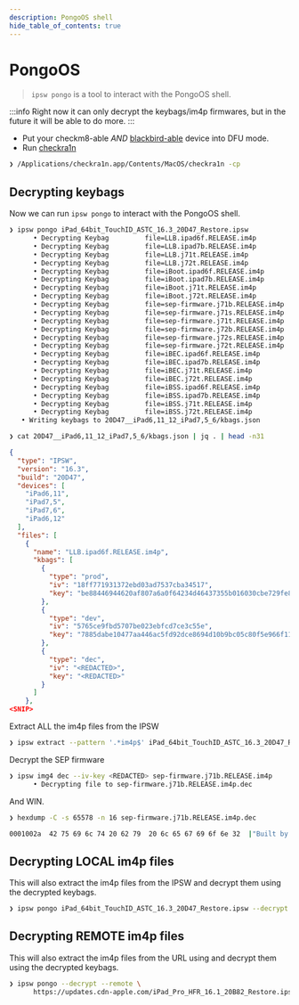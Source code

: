 ```yaml
---
description: PongoOS shell
hide_table_of_contents: true
---
```


# PongoOS

> `ipsw pongo` is a tool to interact with the PongoOS shell.

:::info
Right now it can only decrypt the keybags/im4p firmwares, but in the future it will be able to do more.
:::

- Put your checkm8-able *AND* [blackbird-able](https://www.theiphonewiki.com/wiki/Blackbird_Exploit) device into DFU mode.
- Run [checkra1n](https://checkra.in)

```bash
❯ /Applications/checkra1n.app/Contents/MacOS/checkra1n -cp
```

## Decrypting keybags

Now we can run `ipsw pongo` to interact with the PongoOS shell.

```bash
❯ ipsw pongo iPad_64bit_TouchID_ASTC_16.3_20D47_Restore.ipsw
      • Decrypting Keybag         file=LLB.ipad6f.RELEASE.im4p
      • Decrypting Keybag         file=LLB.ipad7b.RELEASE.im4p
      • Decrypting Keybag         file=LLB.j71t.RELEASE.im4p
      • Decrypting Keybag         file=LLB.j72t.RELEASE.im4p
      • Decrypting Keybag         file=iBoot.ipad6f.RELEASE.im4p
      • Decrypting Keybag         file=iBoot.ipad7b.RELEASE.im4p
      • Decrypting Keybag         file=iBoot.j71t.RELEASE.im4p
      • Decrypting Keybag         file=iBoot.j72t.RELEASE.im4p
      • Decrypting Keybag         file=sep-firmware.j71b.RELEASE.im4p
      • Decrypting Keybag         file=sep-firmware.j71s.RELEASE.im4p
      • Decrypting Keybag         file=sep-firmware.j71t.RELEASE.im4p
      • Decrypting Keybag         file=sep-firmware.j72b.RELEASE.im4p
      • Decrypting Keybag         file=sep-firmware.j72s.RELEASE.im4p
      • Decrypting Keybag         file=sep-firmware.j72t.RELEASE.im4p
      • Decrypting Keybag         file=iBEC.ipad6f.RELEASE.im4p
      • Decrypting Keybag         file=iBEC.ipad7b.RELEASE.im4p
      • Decrypting Keybag         file=iBEC.j71t.RELEASE.im4p
      • Decrypting Keybag         file=iBEC.j72t.RELEASE.im4p
      • Decrypting Keybag         file=iBSS.ipad6f.RELEASE.im4p
      • Decrypting Keybag         file=iBSS.ipad7b.RELEASE.im4p
      • Decrypting Keybag         file=iBSS.j71t.RELEASE.im4p
      • Decrypting Keybag         file=iBSS.j72t.RELEASE.im4p
   • Writing keybags to 20D47__iPad6,11_12_iPad7,5_6/kbags.json
```   

```bash
❯ cat 20D47__iPad6,11_12_iPad7,5_6/kbags.json | jq . | head -n31
```

```json
{
  "type": "IPSW",
  "version": "16.3",
  "build": "20D47",
  "devices": [
    "iPad6,11",
    "iPad7,5",
    "iPad7,6",
    "iPad6,12"
  ],
  "files": [
    {
      "name": "LLB.ipad6f.RELEASE.im4p",
      "kbags": [
        {
          "type": "prod",
          "iv": "18ff771931372ebd03ad7537cba34517",
          "key": "be88446944620af807a6a0f64234d46437355b016030cbe729fe892e95283e29"
        },
        {
          "type": "dev",
          "iv": "5765ce9fbd5707be023ebfcd7ce3c55e",
          "key": "7885dabe10477aa446ac5fd92dce8694d10b9bc05c80f5e966f11a1a9377553f"
        },
        {
          "type": "dec",
          "iv": "<REDACTED>",
          "key": "<REDACTED>"
        }
      ]
    },
<SNIP>
```

Extract ALL the im4p files from the IPSW

```bash
❯ ipsw extract --pattern '.*im4p$' iPad_64bit_TouchID_ASTC_16.3_20D47_Restore.ipsw
```

Decrypt the SEP firmware

```bash
❯ ipsw img4 dec --iv-key <REDACTED> sep-firmware.j71b.RELEASE.im4p
      • Decrypting file to sep-firmware.j71b.RELEASE.im4p.dec
```

And WIN.

```bash
❯ hexdump -C -s 65578 -n 16 sep-firmware.j71b.RELEASE.im4p.dec

0001002a  42 75 69 6c 74 20 62 79  20 6c 65 67 69 6f 6e 32  |"Built by legion2"|
```

## Decrypting LOCAL im4p files

This will also extract the im4p files from the IPSW and decrypt them using the decrypted keybags.

```bash
❯ ipsw pongo iPad_64bit_TouchID_ASTC_16.3_20D47_Restore.ipsw --decrypt
```

## Decrypting REMOTE im4p files

This will also extract the im4p files from the URL using and decrypt them using the decrypted keybags.

```bash
❯ ipsw pongo --decrypt --remote \
      https://updates.cdn-apple.com/iPad_Pro_HFR_16.1_20B82_Restore.ipsw
```